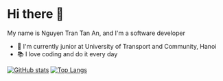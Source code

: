 # Hi there :wave:
My name is Nguyen Tran Tan An, and I'm a software developer
- :school: I'm currently junior at University of Transport and Community, Hanoi
- :books: I love coding and do it every day

[![GitHub stats](https://github-readme-stats.vercel.app/api?username=annguyen-it&hide=issues&count_private=true&line_height=28&show_icons=true&theme=tokyonight)](https://github.com/anuraghazra/github-readme-stats)
[![Top Langs](https://github-readme-stats.vercel.app/api/top-langs/?username=annguyen-it&exclude_repo=lazy-startup-script,github-stat-generator&hide_title=true&layout=compact&langs_count=10)](https://github.com/anuraghazra/github-readme-stats)
<!--
[![Wakatime stats](https://github-readme-stats.vercel.app/api/wakatime?username=annguyen_it&langs_count=5&custom_title=Last%20Two%20Weeks%20Wakatime%20Stats)](https://github.com/anuraghazra/github-readme-stats) 
-->
